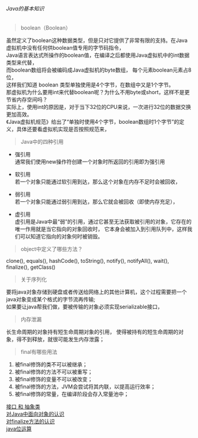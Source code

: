 ###### Java的基本知识

> boolean（Boolean）

虽然定义了boolean这种数据类型，但是只对它提供了非常有限的支持。在Java虚拟机中没有任何供boolean值专用的字节码指令，  
Java语言表达式所操作的boolean值，在编译之后都使用Java虚拟机中的int数据类型来代替，  
而boolean数组将会被编码成Java虚拟机的byte数组，  每个元素boolean元素占8位，  
这样我们知道 boolean 类型单独使用是4个字节，在数组中又是1个字节。  
那虚拟机为什么要用int来代替boolean呢？为什么不用byte或short，这样不是更节省内存空间吗？  
实际上，使用int的原因是，对于当下32位的CPU来说，一次进行32位的数据交换更加高效。  
《Java虚拟机规范》给出了“单独时使用4个字节，boolean数组时1个字节”的定义，具体还要看虚拟机实现是否按照规范来，  

> Java中的四种引用

- 强引用  
通常我们使用new操作符创建一个对象时所返回的引用即为强引用

- 软引用  
若一个对象只能通过软引用到达，那么这个对象在内存不足时会被回收，  
- 弱引用  
若一个对象只能通过弱引用到达，那么它就会被回收（即使内存充足）， 
- 虚引用  
虚引用是Java中最“弱”的引用，通过它甚至无法获取被引用的对象，它存在的唯一作用就是当它指向的对象回收时，
它本身会被加入到引用队列中，这样我们可以知道它指向的对象何时被销毁。

> object中定义了哪些方法？

clone(), equals(), hashCode(), toString(), notify(), notifyAll(), wait(), finalize(), getClass()

> 关于序列化

要将java对象存储到硬盘或者传送给网络上的其他计算机，这个过程需要把一个java对象变成某个格式的字节流再传输;  
如果要让java帮我们做，要被传输的对象必须实现serializable接口，

> 内存泄漏

长生命周期的对象持有短生命周期对象的引用， 使得被持有的短生命周期的对象，得不到释放，就很可能发生内存泄露；  

> final有哪些用法

1. 被final修饰的类不可以被继承； 
2. 被final修饰的方法不可以被重写； 
3. 被final修饰的变量不可以被改变；  
4. 被final修饰的方法，JVM会尝试将其内联，以提高运行效率；  
5. 被final修饰的常量，在编译阶段会存入常量池中；  

[接口 和 抽象类](Interface_AbstractClass.md)  
[对Java中面向对象的认识](OOP.md)  
[对finalize方法的认识](finalize.md)  
[java位运算](BitOperation.md)  









